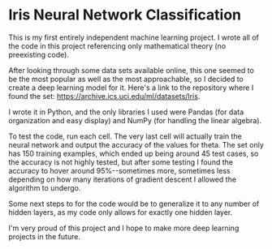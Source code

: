 # Iris Neural Network Classification

This is my first entirely independent machine learning project. I wrote all of the code in this project referencing only mathematical theory (no preexisting code). 

After looking through some data sets available online, this one seemed to be the most popular as well as the most approachable, so I decided to create a deep learning model for it. Here's a link to the repository where I found the set: https://archive.ics.uci.edu/ml/datasets/Iris. 

I wrote it in Python, and the only libraries I used were Pandas (for data organization and easy display) and NumPy (for handling the linear algebra). 

To test the code, run each cell. The very last cell will actually train the neural network and output the accuracy of the values for theta. The set only has 150 training examples, which ended up being around 45 test cases, so the accuracy is not highly tested, but after some testing I found the accuracy to hover around 95%--sometimes more, sometimes less depending on how many iterations of gradient descent I allowed the algorithm to undergo. 

Some next steps to for the code would be to generalize it to any number of hidden layers, as my code only allows for exactly one hidden layer. 

I'm very proud of this project and I hope to make more deep learning projects in the future. 
